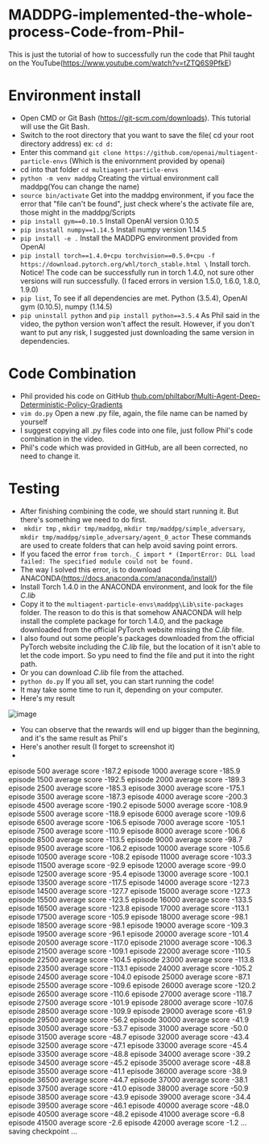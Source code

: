 # MADDPG-implemented-the-whole-process-Code-from-Phil-
This is just the tutorial of how to successfully run the code that Phil taught on the YouTube(https://www.youtube.com/watch?v=tZTQ6S9PfkE)
# Environment install
   - Open CMD or Git Bash (https://git-scm.com/downloads). This tutorial will use the Git Bash. 
   - Switch to the root directory that you want to save the file( cd your root directory address)   ex: `cd d:`
   - Enter this command `git clone https://github.com/openai/multiagent-particle-envs` (Which is the enivornment provided by openai)
   - cd into that folder `cd multiagent-particle-envs`
   - `python -m venv maddpg` Creating the virtual environment call maddpg(You can change the name) 
   - `source bin/activate` Get into the maddpg environment, if you face the error that "file can't be found", just check where's the activate file are, those might in the maddpg/Scripts 
   - `pip install gym==0.10.5` Install OpenAI version 0.10.5
   - `pip insstall numpy==1.14.5` Install numpy version 1.14.5
   - `pip install -e .` Install the MADDPG environment provided from OpenAI
   - `pip install torch==1.4.0+cpu torchvision==0.5.0+cpu -f https://download.pytorch.org/whl/torch_stable.html \`
    Install torch. Notice! The code can be successfully run in torch 1.4.0, not sure other versions will run successfully. (I faced errors in version 1.5.0, 1.6.0, 1.8.0, 1.9.0)
   - `pip list`, To see if all dependencies are met. Python (3.5.4), OpenAI gym (0.10.5), numpy (1.14.5)
   - `pip uninstall python` and `pip install python==3.5.4` As Phil said in the video, the python version won't affect the result. However, if you don't want to put any risk, I suggested just downloading the same version in dependencies.

# Code Combination
- Phil provided his code on GitHub [thub.com/philtabor/Multi-Agent-Deep-Deterministic-Policy-Gradients](https://github.com/philtabor/Multi-Agent-Deep-Deterministic-Policy-Gradients) 
- `vim do.py` Open a new .py file, again, the file name can be named by yourself
- I suggest copying all .py files code into one file, just follow Phil's code combination in the video.
- Phil's code which was provided in GitHub, are all been corrected, no need to change it. 

# Testing
- After finishing combining the code, we should start running it. But there's something we need to do first.
- ` mkdir tmp` , `mkdir tmp/maddpg`, `mkdir tmp/maddpg/simple_adversary`, `mkdir tmp/maddpg/simple_adversary/agent_0_actor` These commands are used to create folders that can help avoid saving point errors. 
- If you faced the error `from torch._C import * (ImportError: DLL load failed: The specified module could not be found.`
- The way I solved this error, is to download ANACONDA(https://docs.anaconda.com/anaconda/install/)
- Install Torch 1.4.0 in the ANACONDA environment, and look for the file  _C.lib_
- Copy it to the `multiagent-particle-envs\maddpg\Lib\site-packages` folder. The reason to do this is that somehow ANACONDA will help install the complete package for torch 1.4.0, and the package downloaded from the official PyTorch website missing the _C.lib_ file.
- I also found out some people's packages downloaded from the official PyTorch website including the _C.lib_ file, but the location of it isn't able to let the code import. So ypu need to find the file and put it into the right path.
- Or you can download  _C.lib_ file from the attached.
- `python do.py` If you all set, you can start running the code!
- It may take some time to run it, depending on your computer.
- Here's my result

![image](https://user-images.githubusercontent.com/64890777/202291874-83fafd29-60bf-44a6-b5d9-f8630f01695a.png)
- You can observe that the rewards will end up bigger than the beginning, and it's the same result as Phil's
- Here's another result (I forget to screenshot it)
- 
episode 500 average score -187.2
episode 1000 average score -185.9
episode 1500 average score -192.5
episode 2000 average score -189.3
episode 2500 average score -185.3
episode 3000 average score -175.1
episode 3500 average score -187.3
episode 4000 average score -200.3
episode 4500 average score -190.2
episode 5000 average score -108.9
episode 5500 average score -118.9
episode 6000 average score -109.6
episode 6500 average score -106.5
episode 7000 average score -105.1
episode 7500 average score -110.9
episode 8000 average score -106.6
episode 8500 average score -113.5
episode 9000 average score -98.7
episode 9500 average score -106.2
episode 10000 average score -105.6
episode 10500 average score -108.2
episode 11000 average score -103.3
episode 11500 average score -92.9
episode 12000 average score -99.0
episode 12500 average score -95.4
episode 13000 average score -100.1
episode 13500 average score -117.5
episode 14000 average score -127.3
episode 14500 average score -127.7
episode 15000 average score -127.3
episode 15500 average score -123.5
episode 16000 average score -133.5
episode 16500 average score -123.8
episode 17000 average score -113.1
episode 17500 average score -105.9
episode 18000 average score -98.1
episode 18500 average score -98.1
episode 19000 average score -109.3
episode 19500 average score -96.1
episode 20000 average score -101.4
episode 20500 average score -117.0
episode 21000 average score -106.3
episode 21500 average score -109.1
episode 22000 average score -110.5
episode 22500 average score -104.5
episode 23000 average score -113.8
episode 23500 average score -113.1
episode 24000 average score -105.2
episode 24500 average score -104.0
episode 25000 average score -87.1
episode 25500 average score -109.6
episode 26000 average score -120.2
episode 26500 average score -110.6
episode 27000 average score -118.7
episode 27500 average score -101.9
episode 28000 average score -107.6
episode 28500 average score -109.9
episode 29000 average score -61.9
episode 29500 average score -56.2
episode 30000 average score -41.9
episode 30500 average score -53.7
episode 31000 average score -50.0
episode 31500 average score -48.7
episode 32000 average score -43.4
episode 32500 average score -47.1
episode 33000 average score -45.4
episode 33500 average score -48.8
episode 34000 average score -39.2
episode 34500 average score -45.2
episode 35000 average score -48.8
episode 35500 average score -41.1
episode 36000 average score -38.9
episode 36500 average score -44.7
episode 37000 average score -38.1
episode 37500 average score -41.0
episode 38000 average score -50.9
episode 38500 average score -43.9
episode 39000 average score -34.4
episode 39500 average score -46.1
episode 40000 average score -48.0
episode 40500 average score -48.2
episode 41000 average score -6.8
episode 41500 average score -2.6
episode 42000 average score -1.2
... saving checkpoint ...



